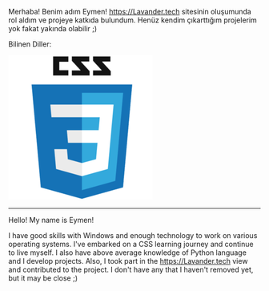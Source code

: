 Merhaba! Benim adım Eymen!
https://Lavander.tech sitesinin oluşumunda rol aldım ve projeye katkıda bulundum.
Henüz kendim çıkarttığım projelerim yok fakat yakında olabilir ;)

Bilinen Diller:

![Screenshot](https://raw.githubusercontent.com/github/explore/80688e429a7d4ef2fca1e82350fe8e3517d3494d/topics/css/css.png)


------------------------------------------------------------------------------------------------


Hello! My name is Eymen!

I have good skills with Windows and enough technology to work on various operating systems.
I've embarked on a CSS learning journey and continue to live myself.
I also have above average knowledge of Python language and I develop projects.
Also, I took part in the https://Lavander.tech view and contributed to the project.
I don't have any that I haven't removed yet, but it may be close ;)
